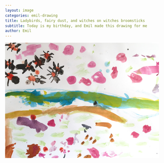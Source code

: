 ```yaml
---
layout: image
categories: emil-drawing
title: Ladybirds, fairy dust, and witches on witches broomsticks
subtitle: Today is my birthday, and Emil made this drawing for me
author: Emil
---
```

<div class="breakout">
<img alt="" src="/i/IMG_0793.jpg" />
</div>